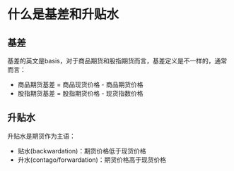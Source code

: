 # 什么是基差和升贴水

##  基差

基差的英文是basis，对于商品期货和股指期货而言，基差定义是不一样的，通常而言：

* 商品期货基差 = 商品现货价格 - 商品期货价格
* 股指期货基差 = 股指期货价格 - 现货指数价格



## 升贴水

升贴水是期货作为主语：

* 贴水(backwardation)：期货价格低于现货价格
* 升水(contago/forwardation)：期货价格高于现货价格